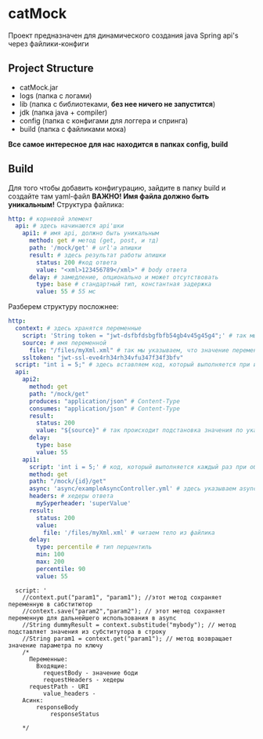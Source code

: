 # catMock
Проект предназначен для динамического создания java Spring api's через файлики-конфиги
## Project Structure
- catMock.jar
- logs (папка с логами)
- lib (папка с библиотеками, **без нее ничего не запустится**)
- jdk (папка java + compiler)
- config (папка с конфигами для логгера и спринга)
- build (папка с файликами мока)

**Все самое интересное для нас находится в папках config, build**
## Build
Для того чтобы добавить конфигурацию, зайдите в папку build и создайте там yaml-файл 
**ВАЖНО! Имя файла должно быть уникальным!**
Структура файлика:
```yaml
http: # корневой элемент
  api: # здесь начинаются api'шки
    api1: # имя api, должно быть уникальным
      method: get # метод (get, post, и тд)
      path: '/mock/get' # url'а апишки
      result: # здесь результат работы апишки
        status: 200 #код ответа
        value: "<xml>123456789</xml>" # body ответа
      delay: # замедление, опционально и может отсутствовать
        type: base # стандартный тип, константная задержка
        value: 55 # 55 мс
```

Разберем структуру посложнее:

```yaml
http:
  context: # здесь хранятся переменные
    script: 'String token = "jwt-dsfbfdsbgfbfb54gb4v45g45g4";' # так мы можем вставлять кодом переменные
    source: # имя переменной
      file: "/files/myXml.xml" # так мы указываем, что значение переменной находится в файле по указанному пути (относительно текущего файла) 
    ssltoken: "jwt-ssl-eve4rh34rh34vfu347f34f3bfv"
  script: "int i = 5;" # здесь вставляем код, который выполняется при инициализации контроллера
  api:
    api2:
      method: get
      path: "/mock/get"
      produces: "application/json" # Content-Type
      consumes: "application/json" # Content-Type
      result:
        status: 200
        value: "${source}" # так происходит подстановка значения по указанному имени (может содержаться и в файлике) 
      delay:
        type: base
        value: 55
    api1:
      script: 'int i = 5;' # код, который выполняется каждый раз при обработке нового запроса
      method: get
      path: "/mock/{id}/get"
      async: 'async/exampleAsyncController.yml' # здесь указываем async-response (http-запрос, выполняемый после обработки входящего запроса) , путь указывается относителньо текущего файла
      headers: # хедеры ответа
        mySyperheader: 'superValue'
      result:
        status: 200
        value:
          file: '/files/myXml.xml' # читаем тело из файлика
      delay:
        type: percentile # тип перцентиль
        min: 100
        max: 200
        percentile: 90
        value: 55
```
      script: '
        //context.put("param1", "param1"); //этот метод сохраняет переменную в сабститютор
        //context.save("param2","param2"); // этот метод сохраняет переменную для дальнейшего использования в async
        //String dummyResult = context.substitude("mybody"); // метод подставляет значения из субститутора в строку
        //String param1 = context.get("param1"); // метод возвращает значение параметра по ключу
        /*
          Переменные:
            Входящие:
              requestBody - значение боди
              requestHeaders - хедеры
	      requestPath - URI
              value_headers -
		Асинк:
	        responseBody
                responseStatus
                
        */


